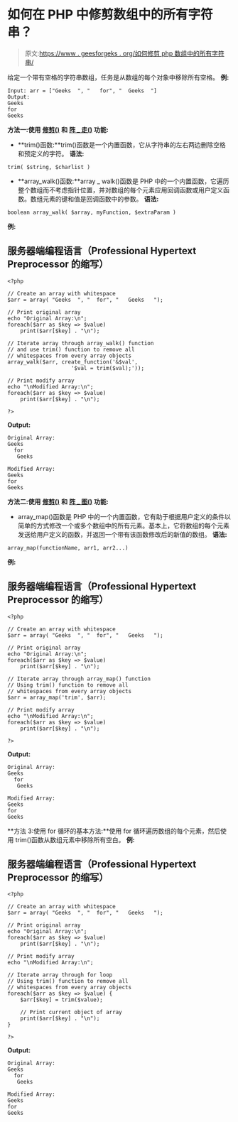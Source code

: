 # 如何在 PHP 中修剪数组中的所有字符串？

> 原文:[https://www . geesforgeks . org/如何修剪 php 数组中的所有字符串/](https://www.geeksforgeeks.org/how-to-trim-all-strings-in-an-array-in-php/)

给定一个带有空格的字符串数组，任务是从数组的每个对象中移除所有空格。
**例:**

```
Input: arr = ["Geeks  ", "   for", "  Geeks  "]
Output:
Geeks
for
Geeks
```

**方法一:使用** [**修剪()**](https://www.geeksforgeeks.org/php-trim-function/) **和** [**阵 _ 走()**](https://www.geeksforgeeks.org/php-array_walk-function/) **功能:**

*   **trim()函数:**trim()函数是一个内置函数，它从字符串的左右两边删除空格和预定义的字符。
    **语法:**

```
trim( $string, $charlist )
```

*   **array_walk()函数:**array _ walk()函数是 PHP 中的一个内置函数，它遍历整个数组而不考虑指针位置，并对数组的每个元素应用回调函数或用户定义函数。数组元素的键和值是回调函数中的参数。
    **语法:**

```
boolean array_walk( $array, myFunction, $extraParam )
```

**例:**

## 服务器端编程语言（Professional Hypertext Preprocessor 的缩写）

```
<?php

// Create an array with whitespace
$arr = array( "Geeks  ", "  for", "   Geeks   ");

// Print original array
echo "Original Array:\n";
foreach($arr as $key => $value)
    print($arr[$key] . "\n");

// Iterate array through array_walk() function
// and use trim() function to remove all
// whitespaces from every array objects
array_walk($arr, create_function('&$val',
                    '$val = trim($val);'));

// Print modify array
echo "\nModified Array:\n";
foreach($arr as $key => $value)
    print($arr[$key] . "\n");

?>
```

**Output:** 

```
Original Array:
Geeks  
  for
   Geeks   

Modified Array:
Geeks
for
Geeks
```

**方法二:使用** [**修剪()**](https://www.geeksforgeeks.org/php-trim-function/) **和** [**阵 _ 图()**](https://www.geeksforgeeks.org/php-array_map-function/) **功能:**

*   array_map()函数是 PHP 中的一个内置函数，它有助于根据用户定义的条件以简单的方式修改一个或多个数组中的所有元素。基本上，它将数组的每个元素发送给用户定义的函数，并返回一个带有该函数修改后的新值的数组。
    **语法:**

```
array_map(functionName, arr1, arr2...)
```

**例:**

## 服务器端编程语言（Professional Hypertext Preprocessor 的缩写）

```
<?php

// Create an array with whitespace
$arr = array( "Geeks  ", "  for", "   Geeks   ");

// Print original array
echo "Original Array:\n";
foreach($arr as $key => $value)
    print($arr[$key] . "\n");

// Iterate array through array_map() function
// Using trim() function to remove all
// whitespaces from every array objects
$arr = array_map('trim', $arr);

// Print modify array
echo "\nModified Array:\n";
foreach($arr as $key => $value)
    print($arr[$key] . "\n");

?>
```

**Output:** 

```
Original Array:
Geeks  
  for
   Geeks   

Modified Array:
Geeks
for
Geeks
```

**方法 3:使用 for 循环的基本方法:**使用 for 循环遍历数组的每个元素，然后使用 trim()函数从数组元素中移除所有空白。
**例:**

## 服务器端编程语言（Professional Hypertext Preprocessor 的缩写）

```
<?php

// Create an array with whitespace
$arr = array( "Geeks  ", "  for", "   Geeks   ");

// Print original array
echo "Original Array:\n";
foreach($arr as $key => $value)
    print($arr[$key] . "\n");

// Print modify array
echo "\nModified Array:\n";

// Iterate array through for loop
// Using trim() function to remove all
// whitespaces from every array objects
foreach($arr as $key => $value) {
    $arr[$key] = trim($value);

    // Print current object of array
    print($arr[$key] . "\n");
}

?>
```

**Output:** 

```
Original Array:
Geeks  
  for
   Geeks   

Modified Array:
Geeks
for
Geeks
```